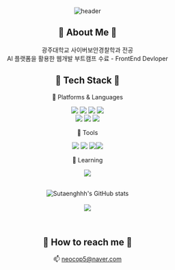 <!--
**Sutaenghhh/Sutaenghhh** is a ✨ _special_ ✨ repository because its `README.md` (this file) appears on your GitHub profile.

Here are some ideas to get you started:

- 🔭 I’m currently working on ...
- 🌱 I’m currently learning ...
- 👯 I’m looking to collaborate on ...
- 🤔 I’m looking for help with ...
- 💬 Ask me about ...
- 📫 How to reach me: ...
- 😄 Pronouns: ...
- ⚡ Fun fact: ...
-->


<br>
<div align="center">
  
![header](https://capsule-render.vercel.app/api?height=150&type=soft&color=FFC9ED&text=Sutaenghhh&fontAlignY=40&fontColor=F5F5F5&fontSize=40&desc=FrontEnd%20Developer&descSize=20&descAlignY=65)

## 🖤 About Me 🖤
광주대학교 사이버보안경찰학과 전공
<br/>
AI 플랫폼을 활용한 웹개발 부트캠프 수료 - FrontEnd Devloper

## 🖤 Tech Stack 🖤

📌 Platforms & Languages

<img src="https://img.shields.io/badge/React-61DAFB?style=flat&logo=React&logoColor=white"/> <img src="https://img.shields.io/badge/HTML5-E34F26?style=flat&logo=HTML5&logoColor=white" /> <img src="https://img.shields.io/badge/CSS3-1572b6?style=flat&logo=Css3&logoColor=white"/>
<img src="https://img.shields.io/badge/JavaScript-f7df1e?style=flat&logo=Javascript&logoColor=white" /> 
<br><img src="https://img.shields.io/badge/Next.js-000000?style=flat&logo=nextdotjs&logoColor=white"/> <img src="https://img.shields.io/badge/TypeScript-3178C6?style=flat&logo=TypeScript&logoColor=white"/> <img src="https://img.shields.io/badge/TailwindCSS-06B6D4?style=flat&logo=TailwindCSS&logoColor=white"/>

📌 Tools

<img src="https://img.shields.io/badge/VSCode-007ACC?style=flat&logo=visualstudiocode&logoColor=white"/> <img src="https://img.shields.io/badge/Github-181717?style=flat&logo=github&logoColor=white"/> <img src="https://img.shields.io/badge/Figma-F24E1E?style=flat&logo=Figma&logoColor=white"/><img src="https://img.shields.io/badge/Notion-000000?style=flat&logo=notion&logoColor=white"/>

📌 Learning

<img src="https://img.shields.io/badge/Docker-2496ED?style=flat&logo=Docker&logoColor=white"/>

<br/>
<br/>

![Sutaenghhh's GitHub stats](https://github-readme-stats.vercel.app/api?username=Sutaenghhh&show_icons=true&theme=ambient_gradient)
<br><br><img src="https://github-readme-stats.vercel.app/api/top-langs/?username=Sutaenghhh&layout=compact">

<br>

  ## 🖤 How to reach me 🖤
📫 neocop5@naver.com
</div>
